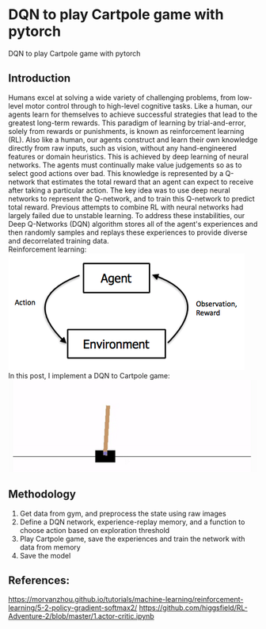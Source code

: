 # DQN to play Cartpole game with pytorch

DQN to play Cartpole game with pytorch

## Introduction

Humans excel at solving a wide variety of challenging problems, from low-level motor control through to high-level cognitive tasks. 
Like a human, our agents learn for themselves to achieve successful strategies that lead to the greatest long-term rewards. This paradigm of 
learning by trial-and-error, solely from rewards or punishments, is known as reinforcement learning (RL). Also like a human, our agents 
construct and learn their own knowledge directly from raw inputs, such as vision, without any hand-engineered features or domain heuristics. 
This is achieved by deep learning of neural networks.
The agents must continually make value judgements so as to select good actions over bad. This knowledge is represented by a Q-network that 
estimates the total reward that an agent can expect to receive after taking a particular action. The key idea was to use deep neural networks 
to represent the Q-network, and to train this Q-network to predict total reward. Previous attempts to combine RL with neural networks had 
largely failed due to unstable learning. To address these instabilities, our Deep Q-Networks (DQN) algorithm stores all of the agent's experiences
 and then randomly samples and replays these experiences to provide diverse and decorrelated training data. </br>
Reinforcement learning: </br>
![reinforcement learning](reinforcement_learning.png) </br>
In this post, I implement a DQN to Cartpole game: </br>
![Cartpole](Cartpole.png) </br>


## Methodology

1. Get data from gym, and preprocess the state using raw images
2. Define a DQN network, experience-replay memory, and a function to choose action based on exploration threshold
3. Play Cartpole game, save the experiences and train the network with data from memory
4. Save the model



## References:
https://morvanzhou.github.io/tutorials/machine-learning/reinforcement-learning/5-2-policy-gradient-softmax2/ 
https://github.com/higgsfield/RL-Adventure-2/blob/master/1.actor-critic.ipynb 
